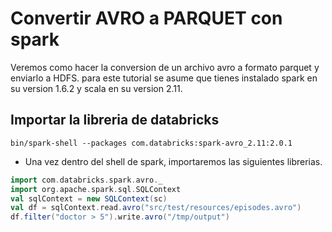 # Convertir AVRO a PARQUET con spark

Veremos como hacer la conversion de un archivo avro a formato parquet y enviarlo a HDFS. para este tutorial se asume que tienes instalado spark en su version 1.6.2 y scala en su version 2.11.

## Importar la libreria de databricks
```
bin/spark-shell --packages com.databricks:spark-avro_2.11:2.0.1
```

* Una vez dentro del shell de spark, importaremos las siguientes librerias.
```scala
import com.databricks.spark.avro._
import org.apache.spark.sql.SQLContext
val sqlContext = new SQLContext(sc)
val df = sqlContext.read.avro("src/test/resources/episodes.avro")
df.filter("doctor > 5").write.avro("/tmp/output")
```
